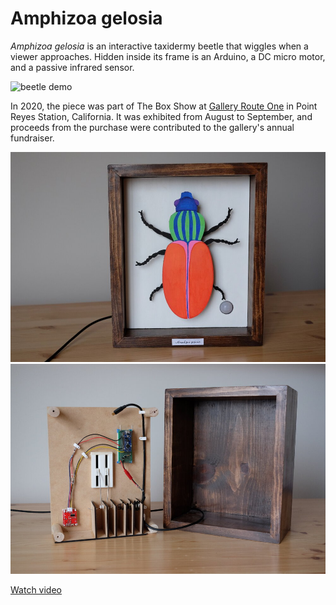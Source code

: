 # Amphizoa gelosia

*Amphizoa gelosia* is an interactive taxidermy beetle that wiggles when a viewer approaches. Hidden inside its frame is an Arduino, a DC micro motor, and a passive infrared sensor.

![beetle demo](img/beetle-demo.gif)

In 2020, the piece was part of The Box Show at [Gallery Route One](https://galleryrouteone.org/) in Point Reyes Station, California. It was exhibited from August to September, and proceeds from the purchase were contributed to the gallery's annual fundraiser.

![outside box](img/beetle-outside.jpeg)
![inside box](img/beetle-inside.jpg)

[Watch video](https://youtu.be/wlvblIysOCE)
